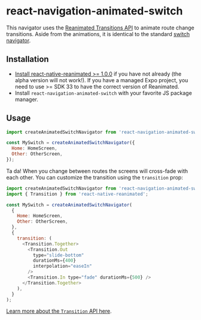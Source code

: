 # react-navigation-animated-switch

This navigator uses the [Reanimated Transitions API](https://github.com/kmagiera/react-native-reanimated) to animate route change transitions. Aside from the animations, it is identical to the standard [switch navigator](https://reactnavigation.org/docs/en/switch-navigator.html).

## Installation

- [Install react-native-reanimated >= 1.0.0](https://github.com/kmagiera/react-native-reanimated#installation) if you have not already (the alpha version will not work!). If you have a managed Expo project, you need to use >= SDK 33 to have the correct version of Reanimated.
- Install `react-navigation-animated-switch` with your favorite JS package manager.

## Usage

```js
import createAnimatedSwitchNavigator from 'react-navigation-animated-switch';

const MySwitch = createAnimatedSwitchNavigator({
  Home: HomeScreen,
  Other: OtherScreen,
});
```

Ta da! When you change between routes the screens will cross-fade with each other. You can customize the transition using the `transition` prop:

```js
import createAnimatedSwitchNavigator from 'react-navigation-animated-switch';
import { Transition } from 'react-native-reanimated';

const MySwitch = createAnimatedSwitchNavigator(
  {
    Home: HomeScreen,
    Other: OtherScreen,
  },
  {
    transition: (
      <Transition.Together>
        <Transition.Out
          type="slide-bottom"
          durationMs={400}
          interpolation="easeIn"
        />
        <Transition.In type="fade" durationMs={500} />
      </Transition.Together>
    ),
  }
);
```

[Learn more about the `Transition` API here](https://github.com/kmagiera/react-native-reanimated).
